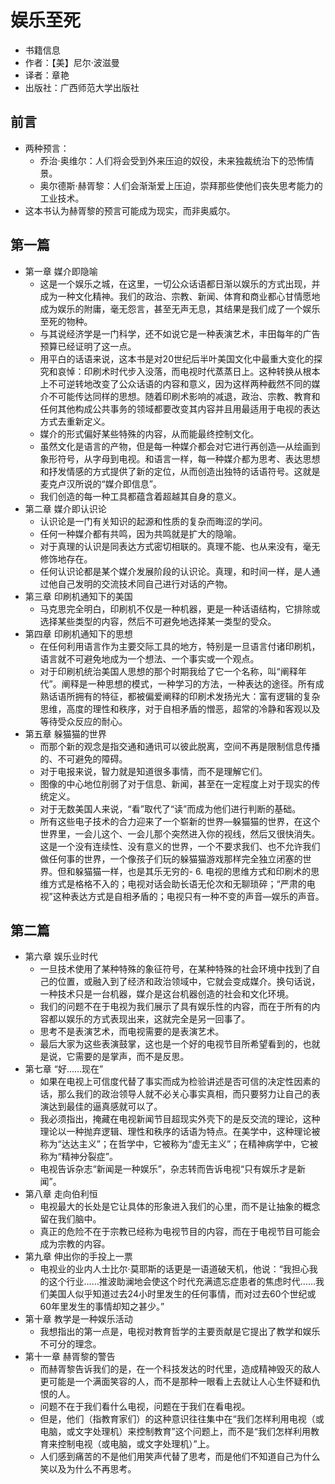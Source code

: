 # 娱乐至死

- 书籍信息
- 作者：【美】尼尔·波滋曼
- 译者：章艳
- 出版社：广西师范大学出版社
## 前言
- 两种预言：
    - 乔治·奥维尔：人们将会受到外来压迫的奴役，未来独裁统治下的恐怖情景。
    - 奥尔德斯·赫胥黎：人们会渐渐爱上压迫，崇拜那些使他们丧失思考能力的工业技术。
- 这本书认为赫胥黎的预言可能成为现实，而非奥威尔。
## 第一篇
- 第一章 媒介即隐喻
    - 这是一个娱乐之城，在这里，一切公众话语都日渐以娱乐的方式出现，并成为一种文化精神。我们的政治、宗教、新闻、体育和商业都心甘情愿地成为娱乐的附庸，毫无怨言，甚至无声无息，其结果是我们成了一个娱乐至死的物种。
    - 与其说经济学是一门科学，还不如说它是一种表演艺术，丰田每年的广告预算已经证明了这一点。
    - 用平白的话语来说，这本书是对20世纪后半叶美国文化中最重大变化的探究和哀悼：印刷术时代步入没落，而电视时代蒸蒸日上。这种转换从根本上不可逆转地改变了公众话语的内容和意义，因为这样两种截然不同的媒介不可能传达同样的思想。随着印刷术影响的减退，政治、宗教、教育和任何其他构成公共事务的领域都要改变其内容并且用最适用于电视的表达方式去重新定义。
    - 媒介的形式偏好某些特殊的内容，从而能最终控制文化。
    - 虽然文化是语言的产物，但是每一种媒介都会对它进行再创造—从绘画到象形符号，从字母到电视。和语言一样，每一种媒介都为思考、表达思想和抒发情感的方式提供了新的定位，从而创造出独特的话语符号。这就是麦克卢汉所说的“媒介即信息”。
    - 我们创造的每一种工具都蕴含着超越其自身的意义。
- 第二章 媒介即认识论
    - 认识论是一门有关知识的起源和性质的复杂而晦涩的学问。
    - 任何一种媒介都有共鸣，因为共鸣就是扩大的隐喻。
    - 对于真理的认识是同表达方式密切相联的。真理不能、也从来没有，毫无修饰地存在。
    - 任何认识论都是某个媒介发展阶段的认识论。真理，和时间一样，是人通过他自己发明的交流技术同自己进行对话的产物。
- 第三章 印刷机通知下的美国
    - 马克思完全明白，印刷机不仅是一种机器，更是一种话语结构，它排除或选择某些类型的内容，然后不可避免地选择某一类型的受众。
- 第四章 印刷机通知下的思想
    - 在任何利用语言作为主要交际工具的地方，特别是一旦语言付诸印刷机，语言就不可避免地成为一个想法、一个事实或一个观点。
    - 对于印刷机统治美国人思想的那个时期我给了它一个名称，叫“阐释年代”。阐释是一种思想的模式，一种学习的方法，一种表达的途径。所有成熟话语所拥有的特征，都被偏爱阐释的印刷术发扬光大：富有逻辑的复杂思维，高度的理性和秩序，对于自相矛盾的憎恶，超常的冷静和客观以及等待受众反应的耐心。
- 第五章 躲猫猫的世界
    - 而那个新的观念是指交通和通讯可以彼此脱离，空间不再是限制信息传播的、不可避免的障碍。
    - 对于电报来说，智力就是知道很多事情，而不是理解它们。
    - 图像的中心地位削弱了对于信息、新闻，甚至在一定程度上对于现实的传统定义。
    - 对于无数美国人来说，“看”取代了“读”而成为他们进行判断的基础。
    - 所有这些电子技术的合力迎来了一个崭新的世界—躲猫猫的世界，在这个世界里，一会儿这个、一会儿那个突然进入你的视线，然后又很快消失。这是一个没有连续性、没有意义的世界，一个不要求我们、也不允许我们做任何事的世界，一个像孩子们玩的躲猫猫游戏那样完全独立闭塞的世界。但和躲猫猫一样，也是其乐无穷的- 6. 电视的思维方式和印刷术的思维方式是格格不入的；电视对话会助长语无伦次和无聊琐碎；“严肃的电视”这种表达方式是自相矛盾的；电视只有一种不变的声音—娱乐的声音。
## 第二篇
- 第六章 娱乐业时代
    - 一旦技术使用了某种特殊的象征符号，在某种特殊的社会环境中找到了自己的位置，或融入到了经济和政治领域中，它就会变成媒介。换句话说，一种技术只是一台机器，媒介是这台机器创造的社会和文化环境。
    - 我们的问题不在于电视为我们展示了具有娱乐性的内容，而在于所有的内容都以娱乐的方式表现出来，这就完全是另一回事了。
    - 思考不是表演艺术，而电视需要的是表演艺术。
    - 最后大家为这些表演鼓掌，这也是一个好的电视节目所希望看到的，也就是说，它需要的是掌声，而不是反思。
- 第七章 “好……现在”
    - 如果在电视上可信度代替了事实而成为检验讲述是否可信的决定性因素的话，那么我们的政治领导人就不必关心事实真相，而只要努力让自己的表演达到最佳的逼真感就可以了。
    - 我必须指出，掩藏在电视新闻节目超现实外壳下的是反交流的理论，这种理论以一种抛弃逻辑、理性和秩序的话语为特点。在美学中，这种理论被称为“达达主义”；在哲学中，它被称为“虚无主义”；在精神病学中，它被称为“精神分裂症”。
    - 电视告诉杂志“新闻是一种娱乐”，杂志转而告诉电视“只有娱乐才是新闻”。
- 第八章 走向伯利恒
    - 电视最大的长处是它让具体的形象进入我们的心里，而不是让抽象的概念留在我们脑中。
    - 真正的危险不在于宗教已经称为电视节目的内容，而在于电视节目可能会成为宗教的内容。
- 第九章 伸出你的手投上一票
    - 电视业的业内人士比尔·莫耶斯的话更是一语道破天机，他说：“我担心我的这个行业……推波助澜地会使这个时代充满遗忘症患者的焦虑时代……我们美国人似乎知道过去24小时里发生的任何事情，而对过去60个世纪或60年里发生的事情却知之甚少。”
- 第十章 教学是一种娱乐活动
    - 我想指出的第一点是，电视对教育哲学的主要贡献是它提出了教学和娱乐不可分的理念。
- 第十一章 赫胥黎的警告
    - 而赫胥黎告诉我们的是，在一个科技发达的时代里，造成精神毁灭的敌人更可能是一个满面笑容的人，而不是那种一眼看上去就让人心生怀疑和仇恨的人。
    - 问题不在于我们看什么电视，问题在于我们在看电视。
    - 但是，他们（指教育家们）的这种意识往往集中在“我们怎样利用电视（或电脑，或文字处理机）来控制教育”这个问题上，而不是“我们怎样利用教育来控制电视（或电脑，或文字处理机）”上。
    - 人们感到痛苦的不是他们用笑声代替了思考，而是他们不知道自己为什么笑以及为什么不再思考。
